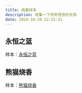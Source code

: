 ```yaml
---
title: 病毒样本
description: 收集一下奇奇怪怪的东西
date: 2020-10-28 22:52:41
---
```


## 永恒之蓝

样本：[永恒之蓝](../资源/zip/wcry.zip)

## 熊猫烧香

样本：[熊猫烧香](../资源/zip/panda.rar)
